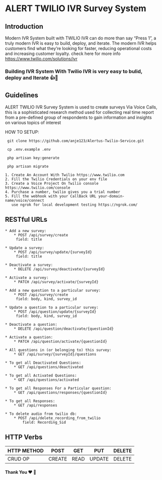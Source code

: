 # ALERT TWILIO IVR Survey System

## Introduction
Modern IVR System built with TWILIO IVR can do more than say “Press 1”, a truly modern IVR is easy to build, deploy, and iterate. The modern IVR helps customers find what they’re looking for faster, reducing operational costs and increasing customer loyalty.
check here for more info https://www.twilio.com/solutions/ivr
### Building IVR System With Twilio IVR is very easy to bulid, deploy and Iterate :+1::sparkling_heart:	

## Guidelines

ALERT TWILIO IVR Survey System is used to create surveys Via Voice Calls, this is a sophisticated research method used for collecting real time report from a pre-defined group of respondents to gain information and insights on various topics of interest

HOW TO SETUP:
```
 git clone https://github.com/anje123/Alertus-Twilio-Service.git
```
```
 cp .env.example .env
```
```
 php artisan key:generate
```
```
 php artisan migrate
```
```
1. Create An Account With Twilio https://www.twilio.com
2. Fill the Twilio Credentials on your env file
3. Create a Voice Project On Twilio console https://www.twilio.com/console
4. Purchase a number, twilio gives you a trial number
5. Fill the webhook with your CallBack URL your-domain-name/voice/connect
   use ngrok for local development testing https://ngrok.com/
```

## RESTful URLs
```
* Add a new survey:
    * POST /api/survey/create
     field: title
  
* Update a survey:
    * POST /api/survey/update/{surveyId}
     field: title
    
* Deactivate a survey:
    * DELETE /api/survey/deactivate/{surveyId}
    
* Activate a survey:
    * PATCH /api/survey/activate/{surveyId}
    
* Add a new question to a particular survey:
    * POST /api/survey/create
     field: body, kind, survey_id
     
* Update a question to a particular survey:
    * POST /api/question/update/{surveyId}
     field: body, kind, survey_id
     
* Deactivate a question:
    * DELETE /api/question/deactivate/{questionId}
    
* Activate a question:
    * PATCH /api/question/activate/{questionId}
    
* All questions in (or belonging to) this survey:
    * GET /api/survey/{surveyId}/questions
    
* To get all Deactivated Questions:
    * GET /api/questions/deactivated
    
* To get all Activated Questions:
    * GET /api/questions/activated
    
* To get all Responses For a Particular question:
    * GET /api/questions/responses/{questionId}
    
* To get all Responses:   
    * GET /api/responses
    
* To delete audio from twilio db:
    * POST /api/delete_recording_from_twilio
        field: Recording_Sid
```

## HTTP Verbs

| HTTP METHOD | POST            | GET       | PUT         | DELETE |
| ----------- | --------------- | --------- | ----------- | ------ |
| CRUD OP     | CREATE          | READ      | UPDATE      | DELETE |

#### Thank You :heart: :pray: